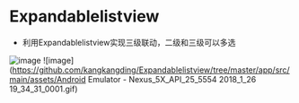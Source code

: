 # Expandablelistview 
* 利用Expandablelistview实现三级联动，二级和三级可以多选<br/>

![image](https://github.com/kangkangding/Expandablelistview/tree/master/app/src/main/assets/QQ截图20180126193550.png)
![image](https://github.com/kangkangding/Expandablelistview/tree/master/app/src/main/assets/Android Emulator - Nexus_5X_API_25_5554 2018_1_26 19_34_31_0001.gif)



